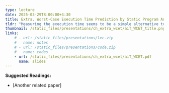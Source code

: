 ```yaml
---
type: lecture
date: 2025-03-29T8:00:00+4:30
title: Extra. Worst-Case Execution Time Prediction by Static Program Analysis
tldr: "Measuring the execution time seems to be a simple alternative to WCET determination by static analysis."
thumbnail: /static_files/presentations/ch_extra_wcet/aiT_WCET_title.png
links: 
    # - url: /static_files/presentations/lec.zip
    #   name: notes
    # - url: /static_files/presentations/code.zip
    #   name: codes
    - url: /static_files/presentations/ch_extra_wcet/aiT_WCET.pdf
      name: slides
---
```

**Suggested Readings:**
- [Another related paper]

